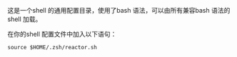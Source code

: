 这是一个shell 的通用配置目录，使用了bash 语法，可以由所有兼容bash 语法的shell 加载。

在你的shell 配置文件中加入以下语句：

```shell
source $HOME/.zsh/reactor.sh
```


